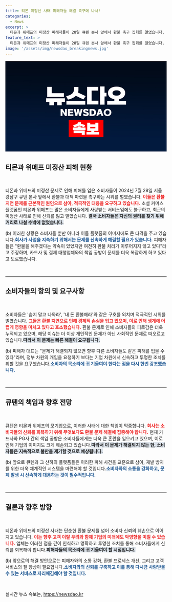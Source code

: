 ```yaml
---
title: 티몬 미정산 사태 피해자들 해결 촉구에 나서!
categories:
  - News
excerpt: >
  티몬과 위메프의 미정산 피해자들이 28일 큐텐 본사 앞에서 환불 촉구 집회를 열었습니다. 소비자들은 여전히 환불 지연에 불만을 품고 있으며, 회사간 책임 전가로 문제가 해결되지 않고 있음을 강조했습니다.
feature_text: >
  티몬과 위메프의 미정산 피해자들이 28일 큐텐 본사 앞에서 환불 촉구 집회를 열었습니다. 소비자들은 여전히 환불 지연에 불만을 품고 있으며, 회사간 책임 전가로 문제가 해결되지 않고 있음을 강조했습니다.
image: '/assets/img/newsdao_breakingnews.jpg'
---
```


<p><img src="/assets/img/newsdao_breakingnews.jpg" alt="implanttips 속보" /></p>

<h2 data-ke-size="size26">티몬과 위메프 미정산 피해 현황</h2>

<p data-ke-size="size16">&nbsp;</p>

<p>티몬과 위메프의 미정산 문제로 인해 피해를 입은 소비자들이 2024년 7월 28일 서울 강남구 큐텐 본사 앞에서 환불과 대책 마련을 촉구하는 시위를 벌였습니다. <b><span style="color: #ee2323;">이들은 환불 지연 문제를 근본적인 원인으로 삼아, 적극적인 대응을 요구하고 있습니다.</span></b> 소셜 커머스 플랫폼인 티몬과 위메프는 많은 소비자들에게 사랑받는 서비스임에도 불구하고, 최근의 미정산 사태로 인해 신뢰를 잃고 말았습니다. <b><span style="background-color: #21538527;">결국 소비자들은 자신의 권리를 찾기 위해 거리로 나설 수밖에 없었습니다.</span></b></p>

<p>(b) 이러한 상황은 소비자들 뿐만 아니라 이들 플랫폼의 이미지에도 큰 타격을 주고 있습니다.<b><span style="color: #1a5490;">회사가 사업을 지속하기 위해서는 문제를 신속하게 해결할 필요가 있습니다.</span></b> 피해자들은 "환불을 해주겠다는 약속이 있었지만 여전히 환불 처리가 이루어지지 않고 있다"라고 주장하며, 카드사 및 결제 대행업체와의 책임 공방이 문제를 더욱 복잡하게 하고 있다고 토로했습니다. </p>

<p data-ke-size="size16">&nbsp;</p>

<hr>

<h2 data-ke-size="size26">소비자들의 항의 및 요구사항</h2>

<p data-ke-size="size16">&nbsp;</p>

<p>소비자들은 '숨지 말고 나와라', '내 돈 환불해라'와 같은 구호를 외치며 적극적인 시위를 벌였습니다. <b><span style="color: #ee2323;">그들은 환불 지연으로 인해 경제적 손실을 입고 있으며, 이로 인해 생계에 어렵게 영향을 미치고 있다고 호소했습니다.</span></b> 환불 문제로 인해 소비자들의 피로감은 더욱 누적되고 있으며, 해당 이슈는 더 이상 개인적인 문제가 아닌 사회적인 문제로 떠오르고 있습니다.<b><span style="background-color: #21538527;">따라서 이 문제는 빠른 해결이 요구됩니다.</span></b> </p>

<p>(b) 피해자 대표는 "문제가 해결되지 않으면 향후 다른 소비자들도 같은 피해를 입을 수 있다"라며, 정부 차원의 개입을 요청하기 보다는 기업 차원에서 신속하고 투명한 조치를 취할 것을 요구했습니다.<b><span style="color: #1a5490;">소비자의 목소리에 귀 기울여야 한다는 점을 다시 한번 강조했습니다.</span></b></p>

<p data-ke-size="size16">&nbsp;</p>

<hr>

<h2 data-ke-size="size26">큐텐의 책임과 향후 전망</h2>

<p data-ke-size="size16">&nbsp;</p>

<p>큐텐은 티몬과 위메프의 모기업으로, 이러한 사태에 대한 책임이 막중합니다. <b><span style="color: #ee2323;">회사는 소비자들의 신뢰를 회복하기 위해 무엇보다도 환불 문제 해결에 집중해야 합니다.</span></b> 현재 카드사와 PG사 간의 책임 공방은 소비자들에게는 더욱 큰 혼란을 일으키고 있으며, 이로 인해 기업의 이미지도 크게 훼손되고 있습니다.<b><span style="background-color: #21538527;">따라서 이 문제가 해결되지 않는 한, 소비자들은 지속적으로 불만을 제기할 것으로 예상됩니다.</span></b></p>

<p>(b) 앞으로 큐텐과 그 산하의 플랫폼들은 이러한 피해 사건을 교훈으로 삼아, 재발 방지를 위한 더욱 체계적인 시스템을 마련해야 할 것입니다.<b><span style="color: #1a5490;">소비자와의 소통을 강화하고, 문제 발생 시 신속하게 대응하는 것이 필수적입니다.</span></b></p>

<p data-ke-size="size16">&nbsp;</p>

<hr>

<h2 data-ke-size="size26">결론과 향후 방향</h2>

<p data-ke-size="size16">&nbsp;</p>

<p>티몬과 위메프의 미정산 사태는 단순한 환불 문제를 넘어 소비자 신뢰의 훼손으로 이어지고 있습니다. <b><span style="color: #ee2323;">이는 향후 고객 이탈 우려와 함께 기업의 미래에도 악영향을 미칠 수 있습니다.</span></b> 업체는 이러한 점을 깊이 인식하고 명확하고 투명한 조치를 통해 소비자들에게 신뢰를 회복해야 합니다.<b><span style="background-color: #21538527;">피해자들의 목소리에 귀 기울여야 할 시점입니다.</span></b> </p>

<p>(b) 앞으로의 해결 방안으로는 피해자와의 소통 강화, 환불 프로세스 개선, 그리고 고객 서비스의 질 향상이 필요합니다.<b><span style="color: #1a5490;">소비자와의 신뢰를 구축하고 이를 통해 다시금 사랑받을 수 있는 서비스로 자리매김해야 할 것입니다.</span></b></p>

<p data-ke-size="size16">&nbsp;</p>
실시간 뉴스 속보는, <a href="https://newsdao.kr" rel="dofollow">https://newsdao.kr</a>


